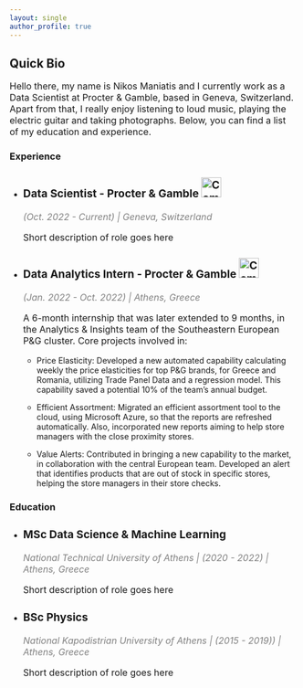 ```yaml
---
layout: single
author_profile: true
---
```

<h2>Quick Bio</h2>

<p style="font-size:16px">Hello there, my name is Nikos Maniatis and I currently work as a Data Scientist at Procter & Gamble, based in Geneva, Switzerland. Apart from that, I really enjoy listening to loud music, playing the electric guitar and taking photographs. Below, you can find a list of my education and experience.
</p>

<h3>Experience</h3>

<html>
  <body>
    <ul>
      <li>
        <h3 style="font-size: 19px"><strong>Data Scientist - Procter & Gamble</strong> <img src="/pg.ico" alt="Company logo" height="35" width="35"></h3>        
        <p style="font-size: 16px; font-style: italic; color: gray">(Oct. 2022 - Current) | Geneva, Switzerland</p>
        <p style="font-size: 16px">Short description of role goes here</p>
      </li>
      <li>
        <h3 style="font-size: 19px"><strong>Data Analytics Intern - Procter & Gamble </strong><img src="/pg.ico" alt="Company logo" height="35" width="35"></h3>
        <p style="font-size: 16px; font-style: italic; color: gray">(Jan. 2022 - Oct. 2022) | Athens, Greece</p>
        <p style="font-size: 16px">A 6-month internship that was later extended to 9 months, in the Analytics & Insights team of the Southeastern European P&G cluster. Core projects involved in:</p>
        <ul>
          <li><p style="font-size: 14px">Price Elasticity: Developed a new automated capability calculating weekly the price elasticities for top P&G brands, for Greece and Romania, utilizing Trade Panel Data and a regression model. This capability saved a potential 10% of the team’s annual budget.</p></li>
          <li><p style="font-size: 14px">Efficient Assortment: Migrated an efficient assortment tool to the cloud, using Microsoft Azure, so that the reports are refreshed automatically. Also, incorporated new reports aiming to help store managers with the close proximity stores.</p></li>
          <li><p style="font-size: 14px">Value Alerts: Contributed in bringing a new capability to the market, in collaboration with the central European team. Developed an alert that identifies products that are out of stock in specific stores, helping the store managers in their store checks.</p></li>
        </ul>
      </li>
    </ul>
  </body>
</html>


<h3>Education</h3>

<html>
  <body>
    <ul>
      <li>
        <h3 style="font-size: 19px"><strong>MSc Data Science & Machine Learning</strong></h3>
        <p style="font-size: 16px; font-style: italic; color: gray">National Technical University of Athens | (2020 - 2022) | Athens, Greece</p>
        <p style="font-size: 16px">Short description of role goes here</p>
      </li>
      <li>
        <h3 style="font-size: 19px"><strong>BSc Physics</strong></h3>
        <p style="font-size: 16px; font-style: italic; color: gray">National Kapodistrian University of Athens | (2015 - 2019)) | Athens, Greece</p>
        <p style="font-size: 16px">Short description of role goes here</p>
      </li>
    </ul>
  </body>
</html>